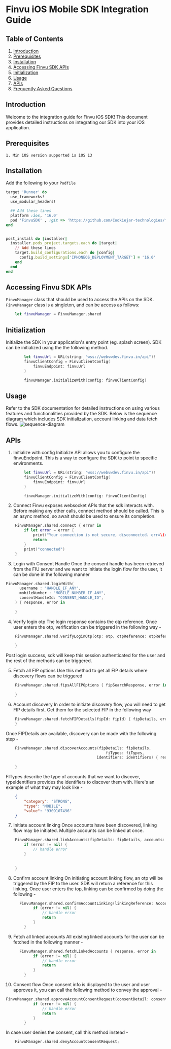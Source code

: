 # Finvu iOS Mobile SDK Integration Guide

## Table of Contents
1. [Introduction](#introduction)
2. [Prerequisites](#prerequisites)
3. [Installation](#installation)
4. [Accessing Finvu SDK APIs](#accessing-finvu-sdk-apis)
5. [Initialization](#initialization)
6. [Usage](#usage)
7. [APIs](#apis)
8. [Frequently Asked Questions](#frequently-asked-questions)

## Introduction
Welcome to the integration guide for Finvu iOS SDK! This document provides detailed instructions on integrating our SDK into your iOS application.

## Prerequisites
    1. Min iOS version supported is iOS 13

## Installation

Add the following to your `Podfile`
```ruby
target 'Runner' do
  use_frameworks!
  use_modular_headers!

  ## Add these lines
  platform :ios, '16.0'
  pod 'FinvuSDK' , :git => 'https://github.com/Cookiejar-technologies/finvu_ios_sdk.git'
end


post_install do |installer|
  installer.pods_project.targets.each do |target|
    // Add these lines
    target.build_configurations.each do |config|
      config.build_settings['IPHONEOS_DEPLOYMENT_TARGET'] = '16.0'
    end
  end
end

```

## Accessing Finvu SDK APIs
`FinvuManager` class that should be used to access the APIs on the SDK. `FinvuManager` class is a singleton, and can be access as follows:
```swift
    let finvuManager = FinvuManager.shared
```

## Initialization
Initialize the SDK in your application's entry point (eg. splash screen). SDK can be initialized using the the following method.
```swift
        let finvuUrl = URL(string: "wss://webvwdev.finvu.in/api")!
        finvuClientConfig = FinvuClientConfig(
            finvuEndpoint: finvuUrl
        )

        finvuManager.initializeWith(config: finvuClientConfig)
```

## Usage
Refer to the SDK documentation for detailed instructions on using various features and functionalities provided by the SDK. Below is the sequence diagram which includes SDK initialization, account linking and data fetch flows.
![sequence-diagram](docs/Sequence-diagram.png)

## APIs

1. Initialize with config
Initialize API allows you to configure the finvuEndpoint. This is a way to configure the SDK to point to specific environments. 
```swift
        let finvuUrl = URL(string: "wss://webvwdev.finvu.in/api")!
        finvuClientConfig = FinvuClientConfig(
            finvuEndpoint: finvuUrl
        )

        finvuManager.initializeWith(config: finvuClientConfig)
```

2. Connect 
Finvu exposes websocket APIs that the sdk interacts with. Before making any other calls, connect method should be called. This is an async method, so await should be used to ensure its completion.
```swift
    FinvuManager.shared.connect { error in
        if let error = error {
            print("Your connection is not secure, disconnected. err=\(error)")
            return
        }
        print("connected")
    }
```

3. Login with Consent Handle
Once the consent handle has been retrieved from the FIU server and we want to initiate the login flow for the user, it can be done in the following manner
```swift
FinvuManager.shared.loginWith(
      username : "HANDLE_IF_ANY",
      mobileNumber : "MOBILE_NUMBER_IF_ANY",
      consentHandleId: "CONSENT_HANDLE_ID",
    ) { response, error in
        
    }
```

4. Verify login otp
The login response contains the otp reference. Once user enters the otp, verification can be triggered in the following way - 
```swift
    FinvuManager.shared.verifyLoginOtp(otp: otp, otpReference: otpReference) { handleInfo, error in
    
    }
```
Post login success, sdk will keep this session authenticated for the user and the rest of the methods can be triggered.

5. Fetch all FIP options
Use this method to get all FIP details where discovery flows can be triggered
```swift
    FinvuManager.shared.fipsAllFIPOptions { fipSearchResponse, error in
    
    }
```

6. Account discovery
In order to initiate discovery flow, you will need to get FIP details first. Get them for the selected FIP in the following way
```swift
    FinvuManager.shared.fetchFIPDetails(fipId: fipId) { fipDetails, error in
    }
```
Once FIPDetails are available, discovery can be made with the following step - 

```swift
    FinvuManager.shared.discoverAccounts(fipDetails: fipDetails, 
                                            fiTypes: fiTypes, 
                                        identifiers: identifiers) { response, error in
    
    }
```
FITypes describe the type of accounts that we want to discover, typeIdentifiers provides the identifiers to discover them with. Here's an example of what thay may look like - 
```json
    {
        "category": "STRONG",
        "type": "MOBILE",
        "value": "9309107496"
    }
```

7. Initiate account linking
Once accounts have been discovered, linking flow may be initiated. Multiple accounts can be linked at once. 
```swift
    FinvuManager.shared.linkAccounts(fipDetails: fipDetails, accounts: accounts) { requestReference, error in
        if (error != nil) {
            // handle error
        }
        
        
    }
```

8. Confirm account linking
On initiating account linking flow, an otp will be triggered by the FIP to the user. SDK will return a reference for this linking. Once user enters the top, linking can be confirmed by doing the following -

```swift
      FinvuManager.shared.confirmAccountLinking(linkingReference: AccountLinkingRequestReference(referenceNumber: referenceNumber), otp: otp) { confirmAccountLinkingInfo, error in
            if (error != nil) {
                // handle error
                return
            }
        }
```

9. Fetch all linked accounts
All existing linked accounts for the user can be fetched in the following manner -
```swift
      FinvuManager.shared.fetchLinkedAccounts { response, error in
            if (error != nil) {
                // handle error
                return
            }
        }
```

10. Consent flow
Once consent info is displayed to the user and user approves it, you can call the following method to convey the approval - 
```swift
FinvuManager.shared.approveAccountConsentRequest(consentDetail: consentDetail, linkedAccounts: linkedAccountsInfo) { response, error in
            if (error != nil) {
                // handle error
                return
            }
        }
```

In case user denies the consent, call this method instead - 
```swift
    FinvuManager.shared.denyAccountConsentRequest;
```
